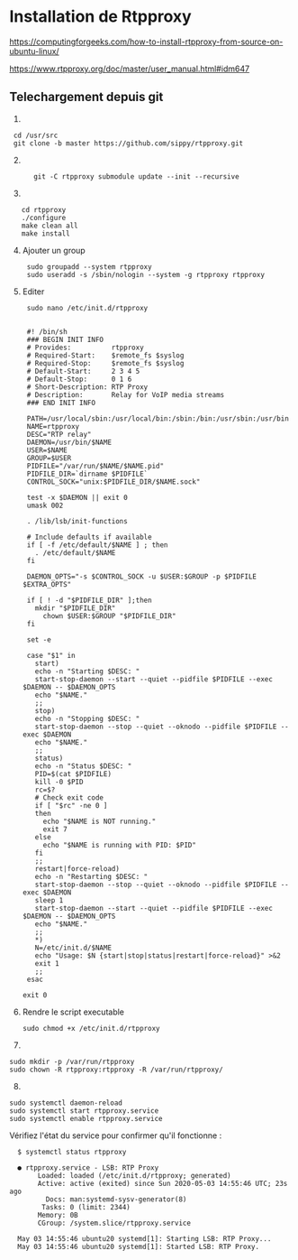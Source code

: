 # Installation de Rtpproxy


https://computingforgeeks.com/how-to-install-rtpproxy-from-source-on-ubuntu-linux/

https://www.rtpproxy.org/doc/master/user_manual.html#idm647


## Telechargement depuis git

  1)
  
     cd /usr/src
     git clone -b master https://github.com/sippy/rtpproxy.git
     
     
  2) 
  
          git -C rtpproxy submodule update --init --recursive
      
      
 3)
 
       cd rtpproxy
       ./configure
       make clean all
       make install
       
4) Ajouter un group

        sudo groupadd --system rtpproxy
        sudo useradd -s /sbin/nologin --system -g rtpproxy rtpproxy

      
5) Editer 

        sudo nano /etc/init.d/rtpproxy


        #! /bin/sh
        ### BEGIN INIT INFO
        # Provides:          rtpproxy
        # Required-Start:    $remote_fs $syslog
        # Required-Stop:     $remote_fs $syslog
        # Default-Start:     2 3 4 5
        # Default-Stop:      0 1 6
        # Short-Description: RTP Proxy
        # Description:       Relay for VoIP media streams
        ### END INIT INFO

        PATH=/usr/local/sbin:/usr/local/bin:/sbin:/bin:/usr/sbin:/usr/bin
        NAME=rtpproxy
        DESC="RTP relay"
        DAEMON=/usr/bin/$NAME
        USER=$NAME
        GROUP=$USER
        PIDFILE="/var/run/$NAME/$NAME.pid"
        PIDFILE_DIR=`dirname $PIDFILE`
        CONTROL_SOCK="unix:$PIDFILE_DIR/$NAME.sock"

        test -x $DAEMON || exit 0
        umask 002

        . /lib/lsb/init-functions

        # Include defaults if available
        if [ -f /etc/default/$NAME ] ; then
          . /etc/default/$NAME
        fi

        DAEMON_OPTS="-s $CONTROL_SOCK -u $USER:$GROUP -p $PIDFILE $EXTRA_OPTS"

        if [ ! -d "$PIDFILE_DIR" ];then
          mkdir "$PIDFILE_DIR"
            chown $USER:$GROUP "$PIDFILE_DIR"
        fi

        set -e

        case "$1" in
          start)
          echo -n "Starting $DESC: "
          start-stop-daemon --start --quiet --pidfile $PIDFILE --exec $DAEMON -- $DAEMON_OPTS
          echo "$NAME."
          ;;
          stop)
          echo -n "Stopping $DESC: "
          start-stop-daemon --stop --quiet --oknodo --pidfile $PIDFILE --exec $DAEMON
          echo "$NAME."
          ;;
          status)
          echo -n "Status $DESC: "
          PID=$(cat $PIDFILE)
          kill -0 $PID
          rc=$?
          # Check exit code
          if [ "$rc" -ne 0 ]
          then
            echo "$NAME is NOT running."
            exit 7
          else
            echo "$NAME is running with PID: $PID"
          fi
          ;;
          restart|force-reload)
          echo -n "Restarting $DESC: "
          start-stop-daemon --stop --quiet --oknodo --pidfile $PIDFILE --exec $DAEMON
          sleep 1
          start-stop-daemon --start --quiet --pidfile $PIDFILE --exec $DAEMON -- $DAEMON_OPTS
          echo "$NAME."
          ;;
          *)
          N=/etc/init.d/$NAME
          echo "Usage: $N {start|stop|status|restart|force-reload}" >&2
          exit 1
          ;;
        esac

       exit 0
     
     
 6) Rendre le script executable
 
        sudo chmod +x /etc/init.d/rtpproxy
    
7)

    sudo mkdir -p /var/run/rtpproxy
    sudo chown -R rtpproxy:rtpproxy -R /var/run/rtpproxy/
    
    
8)


    sudo systemctl daemon-reload
    sudo systemctl start rtpproxy.service
    sudo systemctl enable rtpproxy.service
    
    
Vérifiez l'état du service pour confirmer qu'il fonctionne :


      $ systemctl status rtpproxy
      
      ● rtpproxy.service - LSB: RTP Proxy
           Loaded: loaded (/etc/init.d/rtpproxy; generated)
           Active: active (exited) since Sun 2020-05-03 14:55:46 UTC; 23s ago
             Docs: man:systemd-sysv-generator(8)
            Tasks: 0 (limit: 2344)
           Memory: 0B
           CGroup: /system.slice/rtpproxy.service

      May 03 14:55:46 ubuntu20 systemd[1]: Starting LSB: RTP Proxy...
      May 03 14:55:46 ubuntu20 systemd[1]: Started LSB: RTP Proxy.
      
      
      
      
      
      
